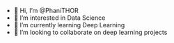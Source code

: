 - 👋 Hi, I’m @PhaniTHOR
- 👀 I’m interested in Data Science
- 🌱 I’m currently learning Deep Learning
- 💞️ I’m looking to collaborate on deep learning projects

<!---
PhaniTHOR/PhaniTHOR is a ✨ special ✨ repository because its `README.md` (this file) appears on your GitHub profile.
You can click the Preview link to take a look at your changes.
--->
